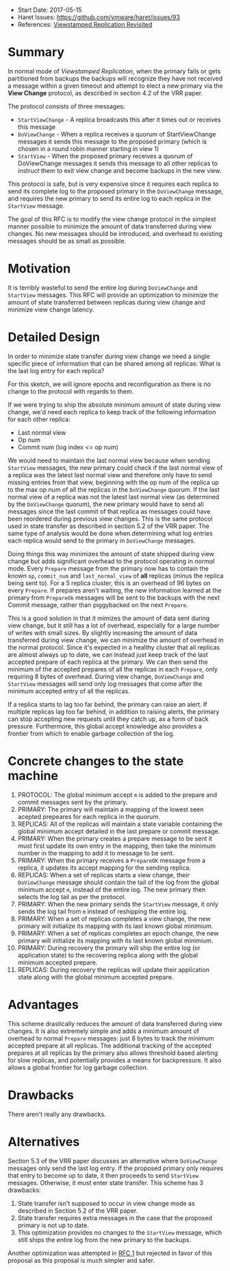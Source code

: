  * Start Date: 2017-05-15
 * Haret Issues: https://github.com/vmware/haret/issues/93
 * References: [Viewstamped Replication Revisited](http://pmg.csail.mit.edu/papers/vr-revisited.pdf)

# Summary

In normal mode of *Viewstamped Replication*, when the primary fails or gets partitioned from backups
the backups will recognize they have not received a message within a given timeout and attempt to
elect a new primary via the **View Change** protocol, as described in section 4.2 of the VRR paper.

The protocol consists of three messages:

 * `StartViewChange` - A replica broadcasts this after it times out or receives this message
 * `DoViewChange` - When a replica receives a quorum of StartViewChange messages it sends this
   message to the proposed primary (which is chosen in a round robin manner starting in view 1)
 * `StartView` - When the proposed primary receives a quorum of DoViewChange messages it sends this
   message to all other replicas to instruct them to exit view change and become backups in the new
   view.

This protocol is safe, but is very expensive since it requires each replica to send its complete log
to the proposed primary in the `DoViewChange` message, and requires the new primary to send its
entire log to each replica in the `StartView` message.

The goal of this RFC is to modify the view change protocol in the simplest manner possible to
minimize the amount of data transferred during view changes. No new messages should be introduced,
and overhead to existing messages should be as small as possible.

# Motivation

It is terribly wasteful to send the entire log during `DoViewChange` and `StartView` messages. This
RFC will provide an optimization to minimize the amount of state transferred between replicas during
view change and minimize view change latency.

# Detailed Design

In order to minimize state transfer during view change we need a single specific piece of
information that can be shared among all replicas: What is the last log entry for each replica?

For this sketch, we will ignore epochs and reconfiguration as there is no change to the protocol
with regards to them.

If we were trying to ship the absolute minimum amount of state during view change, we'd need each
replica to keep track of the following information for each other replica:

 * Last normal view
 * Op num
 * Commit num (log index *<=* op num)

We would need to maintain the last normal view because when sending `StartView` messages, the new
primary could check if the last normal view of a replica was the latest last normal view and
therefore only have to send missing entries from that view, beginning with the op num of the replica
up to the max op num of all the replicas in the `DoViewChange` quorum. If the last normal view of a
replica was not the latest last normal view (as determined by the `DoViewChange` quorum), the new
primary would have to send all messages since the last commit of that replica as messages could have
been reordered during previous view changes. This is the same protocol used in state transfer as
described in section 5.2 of the VRR paper. The same type of analysis would be done when determining
what log entries each replica would send to the primary in `DoViewChange` messages.

Doing things this way minimizes the amount of state shipped during view change but adds significant
overhead to the protocol operating in *normal* mode. Every `Prepare` message from the primary now
has to contain the known `op`, `commit_num` and `last_normal_view` of **all** replicas (minus the
replica being sent to). For a 5 replica cluster, this is an overhead of 96 bytes on every `Prepare`.
If prepares aren't waiting, the new information learned at the primary from `PrepareOk` messages
will be sent to the backups with the next Commit message, rather than piggybacked on the next
`Prepare`.

This is a good solution in that it mimizes the amount of data sent during view change, but it still
has a lot of overhead, especially for a large number of writes with small sizes. By slightly
increasing the amount of data transferred during view change, we can minimize the amount of overhead
in the normal protocol. Since it's expected in a healthy cluster that all replicas are almost always
up to date, we can instead just keep track of the last accepted prepare of each replica at the
primary. We can then send the minimum of the accepted prepares of all the replicas in each
`Prepare`, only requiring 8 bytes of overhead. During view change, `DoViewChange` and `StartView`
messages will send only log messages that come after the minimum accepted entry of all the replicas.

If a replica starts to lag too far behind, the primary can raise an alert. If multiple replicas lag
too far behind, in addition to raising alerts, the primary can stop accepting new requests until
they catch up, as a form of back pressure. Furthermore, this global accept knowledge also provides a
frontier from which to enable garbage collection of the log.

# Concrete changes to the state machine

1. PROTOCOL: The global minimum accept `m` is added to the prepare and commit messages sent by the
   primary.
2. PRIMARY: The primary will maintain a mapping of the lowest seen acepted prepeares for each
   replica in the quorum.
3. REPLICAS: All of the replicas will maintain a state variable containing the global minimum accept
   detailed in the last prepare or commit message.
4. PRIMARY: When the primary creates a prepare message to be sent it must first update its own entry
   in the mapping, then take the minimum number in the mapping to add it to message to be sent.
5. PRIMARY: When the primary receives a `PrepareOK` message from a replica, it updates its accept
   mapping for the sending replica.
6. REPLICAS: When a set of replicas starts a view change, their `DoViewChange` message should
   contain the tail of the log from the global minimum accept `m`, instead of the entire log.  The
   new primary then selects the log tail as per the protocol.
7. PRIMARY: When the new primary sends the `StartView` message, it only sends the log tail from `m`
   instead of reshipping the entire log.
8. PRIMARY: When a set of replicas completes a view change, the new primary will initialize its
   mapping with its last known global minimium.
9. PRIMARY: When a set of replicas completes an epoch change, the new primary will initialize its
   mapping with its last known global minimium.
10. PRIMARY: During recovery the primary will ship the entire log (or application state) to the
    recovering replica along with the global minimum accepted prepare.
11. REPLICAS: During recovery the replicas will update their application state along with the global
    minimum accepted prepare.

# Advantages

This scheme drastically reduces the amount of data transferred during view changes. It is also
extremely simple and adds a minimum amount of overhead to normal `Prepare` messages: just 8 bytes to
track the minimum accepted prepare at all replicas. The additional tracking of the accepted prepares
at all replicas by the primary also allows threshold based alerting for slow replicas, and
potentially provides a means for backpressure. It also allows a global frontier for log garbage
collection.

# Drawbacks

There aren't really any drawbacks.

# Alternatives

Section 5.3 of the VRR paper discusses an alternative where `DoViewChange` messages only send the
last log entry. If the proposed primary only requires that entry to become up to date, it then
proceeds to send `StartView` messages. Otherwise, it must enter state transfer. This scheme has 3
drawbacks:

 1. State transfer isn't supposed to occur in view change mode as described in Section 5.2 of the VRR
    paper.
 2. State transfer requires extra messages in the case that the proposed primary is not up
    to date.
 3. This optimization provides no changes to the `StartView` message, which still ships the entire
    log from the new primary to the backups.

Another optimization was attempted in [RFC
1](https://github.com/vmware/haret/blob/master/rfcs/rejected/1-view-change-optimizations.md) but
rejected in favor of this proposal as this proposal is much simpler and safer.

